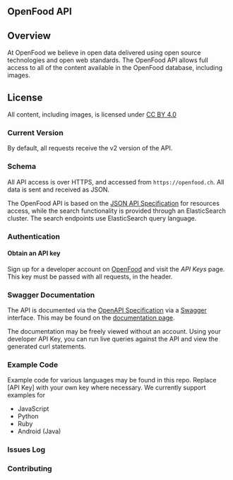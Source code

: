 ## OpenFood API

## Overview

At OpenFood we believe in open data delivered using open source technologies and open web standards. The OpenFood API allows full access to all of the content available in the OpenFood database, including images.

## License

All content, including images, is licensed under [CC BY 4.0](https://creativecommons.org/licenses/by/4.0/)


### Current Version

By default, all requests receive the v2 version of the API.

### Schema

All API access is over HTTPS, and accessed from ```https://openfood.ch```. All data is sent and received as JSON.

The OpenFood API is based on the [JSON API Specification](http://jsonapi.org/) for resources access, while the search functionality is provided through an ElasticSearch cluster. The search endpoints use ElasticSearch query language.

### Authentication

#### Obtain an API key

Sign up for a developer account on [OpenFood](https://www.openfood.ch) and visit the *API Keys* page. This key must be passed with all requests, in the header.


### Swagger Documentation

The API is documented via the [OpenAPI Specification](https://www.openapis.org/) via a [Swagger](http://swagger.io/) interface. This may be found on the [documentation page](https://www.openfood.ch/api-docs?locale=en).

The documentation may be freely viewed without an account. Using your developer API Key, you can run live queries against the API and view the generated curl statements.


### Example Code

Example code for various languages may be found in this repo. Replace [API Key] with your own key where necessary. We currently support examples for

  - JavaScript
  - Python
  - Ruby
  - Android (Java)

 ### Issues Log


 ### Contributing

